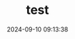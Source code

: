 ---
layout: post
title: test
date: 2024-09-10 09:13:38
time_warning: true
image: 
cover: 
top: 
tags: 
categories: 
# author: @Remsait
---